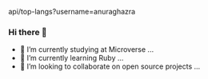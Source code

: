 api/top-langs?username=anuraghazra

### Hi there 👋

<!--
**thneves/thneves** is a ✨ _special_ ✨ repository because its `README.md` (this file) appears on your GitHub profile.

-->


- 🔭 I’m currently studying at Microverse ...
- 🌱 I’m currently learning Ruby ...
- 👯 I’m looking to collaborate on open source projects ...


